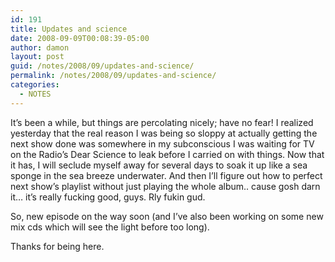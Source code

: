 ```yaml
---
id: 191
title: Updates and science
date: 2008-09-09T00:08:39-05:00
author: damon
layout: post
guid: /notes/2008/09/updates-and-science/
permalink: /notes/2008/09/updates-and-science/
categories:
  - NOTES
---
```

It’s been a while, but things are percolating nicely; have no fear! I realized yesterday that the real reason I was being so sloppy at actually getting the next show done was somewhere in my subconscious I was waiting for TV on the Radio’s Dear Science to leak before I carried on with things. Now that it has, I will seclude myself away for several days to soak it up like a sea sponge in the sea breeze underwater. And then I’ll figure out how to perfect next show’s playlist without just playing the whole album.. cause gosh darn it… it’s really fucking good, guys. Rly fukin gud.

So, new episode on the way soon (and I’ve also been working on some new mix cds which will see the light before too long).

Thanks for being here.